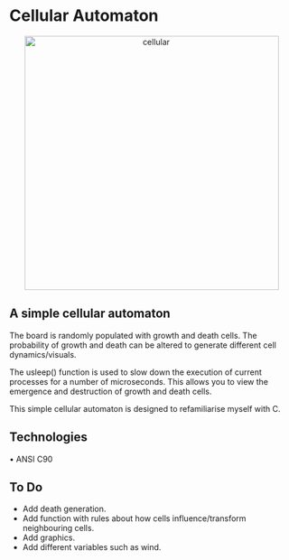 # Cellular Automaton

<p align="center">
    <img width="450" src="../main/images/cellular.gif" alt="cellular">
</p>


## A simple cellular automaton

The board is randomly populated with growth and death cells. The probability of
growth and death can be altered to generate different cell dynamics/visuals.

The usleep() function is used to slow down the execution of current processes for
a number of microseconds. This allows you to view the emergence and destruction of
growth and death cells.

This simple cellular automaton is designed to refamiliarise myself with
C.

## Technologies
• ANSI C90  

## To Do

- Add death generation.
- Add function with rules about how cells influence/transform neighbouring cells.
- Add graphics.
- Add different variables such as wind.
